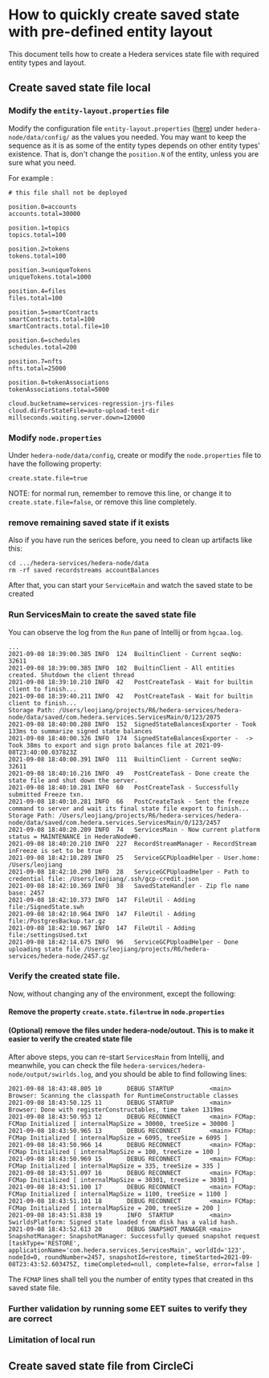 # How to quickly create saved state with pre-defined entity layout

This document tells how to create a Hedera services state file with required entity types and layout.

## Create saved state file local

### Modify the `entity-layout.properties` file
Modify the configuration file `entity-layout.properties` ([here](https://github.com/hashgraph/hedera-services/hedera-node/data/config/entity-layout.properties)) under `hedera-node/data/config/` as the values you needed. You may want to keep the sequence
as it is as some of the entity types depends on other entity types' existence. That is, don't change the `position.N` of the entity, unless you are sure 
what you need. 

For example :
```
# this file shall not be deployed

position.0=accounts
accounts.total=30000

position.1=topics
topics.total=100

position.2=tokens
tokens.total=100

position.3=uniqueTokens
uniqueTokens.total=1000

position.4=files
files.total=100

position.5=smartContracts
smartContracts.total=100
smartContracts.total.file=10

position.6=schedules
schedules.total=200

position.7=nfts
nfts.total=25000

position.8=tokenAssociations
tokenAssociations.total=5000

cloud.bucketname=services-regression-jrs-files
cloud.dirForStateFile=auto-upload-test-dir
millseconds.waiting.server.down=120000

```

### Modify `node.properties`
Under `hedera-node/data/config`, create or modify the `node.properties` file to have the following property:

```
create.state.file=true
```

NOTE: for normal run, remember to remove this line, or change it to `create.state.file=false`, or remove this line completely.

### remove remaining saved state if it exists
Also if you have run the serices before, you need to clean up artifacts like this:

```
cd .../hedera-services/hedera-node/data
rm -rf saved recordstreams accountBalances
```

After that, you can start your `ServiceMain` and watch the saved state to be created

### Run ServicesMain to create the saved state file
You can observe the log from the `Run` pane of Intellij or from `hgcaa.log`.

``` 
...
2021-09-08 18:39:00.385 INFO  124  BuiltinClient - Current seqNo: 32611
2021-09-08 18:39:00.385 INFO  102  BuiltinClient - All entities created. Shutdown the client thread
2021-09-08 18:39:10.210 INFO  42   PostCreateTask - Wait for builtin client to finish...
2021-09-08 18:39:40.211 INFO  42   PostCreateTask - Wait for builtin client to finish...
Storage Path: /Users/leojiang/projects/R6/hedera-services/hedera-node/data/saved/com.hedera.services.ServicesMain/0/123/2075
2021-09-08 18:40:00.288 INFO  152  SignedStateBalancesExporter - Took 133ms to summarize signed state balances
2021-09-08 18:40:00.326 INFO  174  SignedStateBalancesExporter -  -> Took 38ms to export and sign proto balances file at 2021-09-08T23:40:00.037823Z
2021-09-08 18:40:00.391 INFO  111  BuiltinClient - Current seqNo: 32611
2021-09-08 18:40:10.216 INFO  49   PostCreateTask - Done create the state file and shut down the server.
2021-09-08 18:40:10.281 INFO  60   PostCreateTask - Successfully submitted Freeze txn.
2021-09-08 18:40:10.281 INFO  66   PostCreateTask - Sent the freeze command to server and wait its final state file export to finish...
Storage Path: /Users/leojiang/projects/R6/hedera-services/hedera-node/data/saved/com.hedera.services.ServicesMain/0/123/2457
2021-09-08 18:40:20.209 INFO  74   ServicesMain - Now current platform status = MAINTENANCE in HederaNode#0.
2021-09-08 18:40:20.210 INFO  227  RecordStreamManager - RecordStream inFreeze is set to be true 
2021-09-08 18:42:10.289 INFO  25   ServiceGCPUploadHelper - User.home: /Users/leojiang
2021-09-08 18:42:10.290 INFO  28   ServiceGCPUploadHelper - Path to credential file: /Users/leojiang/.ssh/gcp-credit.json
2021-09-08 18:42:10.369 INFO  38   SavedStateHandler - Zip fle name base: 2457
2021-09-08 18:42:10.373 INFO  147  FileUtil - Adding file:/SignedState.swh
2021-09-08 18:42:10.964 INFO  147  FileUtil - Adding file:/PostgresBackup.tar.gz
2021-09-08 18:42:10.967 INFO  147  FileUtil - Adding file:/settingsUsed.txt
2021-09-08 18:42:14.675 INFO  96   ServiceGCPUploadHelper - Done uploading state file /Users/leojiang/projects/R6/hedera-services/hedera-node/2457.gz
```

### Verify the created state file.
Now, without changing any of the environment, except the following:
#### Remove the property `create.state.file=true` in `node.properties`
#### (Optional) remove the files under hedera-node/outout. This is to make it easier to verify the created state file

After above steps, you can re-start `ServicesMain` from Intellij, and meanwhile, you can check the file `hedera-services/hedera-node/output/swirlds.log`,
and you should be able to find following lines:

```
2021-09-08 18:43:48.805 10       DEBUG STARTUP          <main> Browser: Scanning the classpath for RuntimeConstructable classes
2021-09-08 18:43:50.125 11       DEBUG STARTUP          <main> Browser: Done with registerConstructables, time taken 1319ms
2021-09-08 18:43:50.953 12       DEBUG RECONNECT        <main> FCMap: FCMap Initialized [ internalMapSize = 30000, treeSize = 30000 ]
2021-09-08 18:43:50.965 13       DEBUG RECONNECT        <main> FCMap: FCMap Initialized [ internalMapSize = 6095, treeSize = 6095 ]
2021-09-08 18:43:50.966 14       DEBUG RECONNECT        <main> FCMap: FCMap Initialized [ internalMapSize = 100, treeSize = 100 ]
2021-09-08 18:43:50.969 15       DEBUG RECONNECT        <main> FCMap: FCMap Initialized [ internalMapSize = 335, treeSize = 335 ]
2021-09-08 18:43:51.097 16       DEBUG RECONNECT        <main> FCMap: FCMap Initialized [ internalMapSize = 30301, treeSize = 30301 ]
2021-09-08 18:43:51.100 17       DEBUG RECONNECT        <main> FCMap: FCMap Initialized [ internalMapSize = 1100, treeSize = 1100 ]
2021-09-08 18:43:51.101 18       DEBUG RECONNECT        <main> FCMap: FCMap Initialized [ internalMapSize = 200, treeSize = 200 ]
2021-09-08 18:43:51.838 19       INFO  STARTUP          <main> SwirldsPlatform: Signed state loaded from disk has a valid hash.
2021-09-08 18:43:52.613 20       DEBUG SNAPSHOT_MANAGER <main> SnapshotManager: SnapshotManager: Successfully queued snapshot request [taskType='RESTORE', applicationName='com.hedera.services.ServicesMain', worldId='123', nodeId=0, roundNumber=2457, snapshotId=restore, timeStarted=2021-09-08T23:43:52.603475Z, timeCompleted=null, complete=false, error=false ]

```

The `FCMAP` lines shall tell you the number of entity types that created in ths saved state file.

### Further validation by running some EET suites to verify they are correct

### Limitation of local run

## Create saved state file from CircleCi

